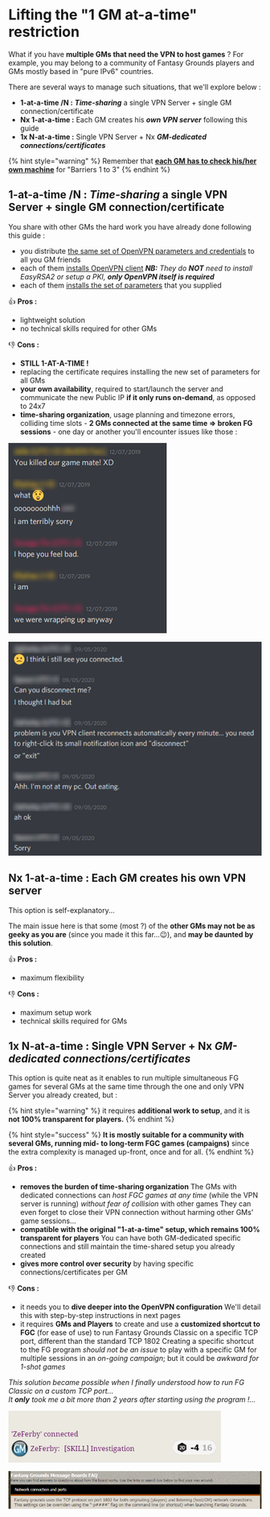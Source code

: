 # Lifting the "1 GM at-a-time" restriction

What if you have **multiple GMs that need the VPN to host games** ? For example, you may belong to a community of Fantasy Grounds players and GMs mostly based in "pure IPv6" countries.

There are several ways to manage such situations, that we'll explore below :

* **1-at-a-time /N :** _**Time-sharing**_ a single VPN Server + single GM connection/certificate
* **Nx 1-at-a-time :** Each GM creates his _**own VPN server**_ following this guide
* **1x N-at-a-time :** Single VPN Server + Nx _**GM-dedicated connections/certificates**_



{% hint style="warning" %}
Remember that [**each GM has to check his/her own machine**](../general/gms-machine-barriers.md) for "Barriers 1 to 3"
{% endhint %}



## **1-at-a-time /N :** _**Time-sharing**_ a single VPN Server + single GM connection/certificate

You share with other GMs the hard work you have already done following this guide :

* you distribute [the same set of OpenVPN parameters and credentials](../local-setup/step-3-prepare-your-openvpn-connection.md#my-fg-ovpn-dm01) to all you GM friends
* each of them [installs OpenVPN client](../local-setup/step-1-install-openvpn-+-easy-rsa-2.md) _**NB:** They do **NOT** need to install EasyRSA2 or setup a PKI, **only OpenVPN itself is required**_
* each of them [installs the set of parameters](../local-setup/step-3-prepare-your-openvpn-connection.md#openvpn-gui) that you supplied

👍 **Pros :**

* lightweight solution
* no technical skills required for other GMs

👎 **Cons :**

* **STILL 1-AT-A-TIME !**
* replacing the certificate requires installing the new set of parameters for all GMs
* **your own availability**, required to start/launch the server and communicate the new Public IP **if it only runs on-demand**, as opposed to 24x7
* **time-sharing organization**, usage planning and timezone errors, colliding time slots - **2 GMs connected at the same time =&gt; broken FG sessions** - one day or another you'll encounter issues like those :

![Overlapping sessions](../.gitbook/assets/gms-collision01.png)

![VPN not disconnected after a game session =&amp;gt; next game delayed](../.gitbook/assets/gms-collision02.png)



## **Nx 1-at-a-time :**  Each GM creates his own VPN server

This option is self-explanatory...

The main issue here is that some \(most ?\) of the **other GMs may not be as geeky as you are** \(since you made it this far...😉\), and **may be daunted by this solution**.

👍 **Pros :**

* maximum flexibility

👎 **Cons :**

* maximum setup work
* technical skills required for GMs



## **1x N-at-a-time :** Single VPN Server + Nx _**GM-dedicated connections/certificates**_

This option is quite neat as it enables to run multiple simultaneous FG games for several GMs at the same time through the one and only VPN Server you already created, but :

{% hint style="warning" %}
it requires **additional work to setup**, and it is **not 100% transparent for players.**
{% endhint %}

{% hint style="success" %}
**It is mostly suitable for a community with several GMs, running mid- to long-term FGC games \(campaigns\)** since the extra complexity is managed up-front, once and for all.
{% endhint %}

👍 **Pros :**

* **removes the burden of time-sharing organization** The GMs with dedicated connections can _host FGC games at any time_ \(while the VPN server is running\) _without fear of collision_ with other games They can even forget to close their VPN connection without harming other GMs' game sessions...
* **compatible with the original "1-at-a-time" setup, which remains 100% transparent for players** You can have both GM-dedicated specific connections and still maintain the time-shared setup you already created
* **gives more control over security** by having specific connections/certificates per GM

👎 **Cons :**

* it needs you to **dive deeper into the OpenVPN configuration** We'll detail this with step-by-step instructions in next pages
* it requires **GMs and Players** to create and use a **customized shortcut to FGC** \(for ease of use\) to run Fantasy Grounds Classic on a specific TCP port, different than the standard TCP 1802 Creating a specific shortcut to the FG program _should not be an issue_ to play with a specific GM for multiple sessions in an _on-going campaign_; but it could be _awkward for 1-shot games_

_This solution became possible when I finally understood how to run FG Classic on a custom TCP port...  
It **only** took me a bit more than 2 years after starting using the program !..._

![GM: Ok ZeFerby, gimme an Investigation roll...\(sigh\)...again...\(sigh\)](../.gitbook/assets/image%20%28187%29.png)

![GM: Finally!!! You find this info about the p flag, hidden under a loose floorboard in the FG Forums...](../.gitbook/assets/image%20%28188%29.png)

